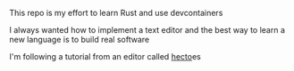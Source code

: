 This repo is my effort to learn Rust and use devcontainers

I always wanted how to implement a text editor and the best way to learn a new language is to build real software

I'm following a tutorial from an editor called [hecto](https://www.flenker.blog/hecto)es